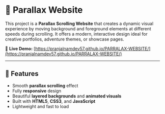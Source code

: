 # 🌄 Parallax Website

This project is a **Parallax Scrolling Website** that creates a dynamic visual experience by moving background and foreground elements at different speeds during scrolling. It offers a modern, interactive design ideal for creative portfolios, adventure themes, or showcase pages.

🔗 **Live Demo:** [https://pranjalnamdev57.github.io/PARRALAX-WEBSITE/](https://pranjalnamdev57.github.io/PARRALAX-WEBSITE/)

---

## 🚀 Features

- Smooth **parallax scrolling** effect  
- Fully **responsive** design  
- Beautiful **layered backgrounds** and **animated visuals**  
- Built with **HTML5**, **CSS3**, and **JavaScript**  
- Lightweight and fast to load  
